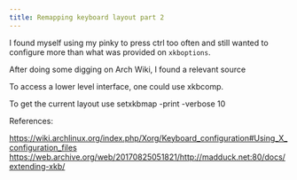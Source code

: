 ```yaml
---
title: Remapping keyboard layout part 2
---
```


I found myself using my pinky to press ctrl too often and still wanted to
configure more than what was provided on `xkboptions`.

After doing some digging on Arch Wiki, I found a relevant source

To access a lower level interface, one could use xkbcomp.

To get the current layout use setxkbmap -print -verbose 10

References:

https://wiki.archlinux.org/index.php/Xorg/Keyboard_configuration#Using_X_configuration_files
https://web.archive.org/web/20170825051821/http://madduck.net:80/docs/extending-xkb/
